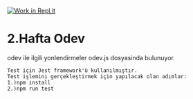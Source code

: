 [![Work in Repl.it](https://classroom.github.com/assets/work-in-replit-14baed9a392b3a25080506f3b7b6d57f295ec2978f6f33ec97e36a161684cbe9.svg)](https://classroom.github.com/online_ide?assignment_repo_id=4015111&assignment_repo_type=AssignmentRepo)
# 2.Hafta Odev

odev ile ilgili yonlendirmeler odev.js dosyasinda bulunuyor.

```
Test için Jest framework'ü kullanılmıştır.
Test işlemini gerçekleştirmek için yapılacak olan adımlar:
1.)npm install
2.)npm run test
```